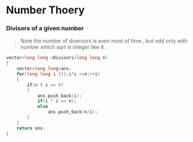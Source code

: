 # Number Thoery 
### Divisors of a given number
>Note the number of diversors is even most of time , but odd only with number which sqrt is integer like 4 .
```cpp
vector<long long >Divisors(long long n)
{
    vector<long long>ans;
    for(long long i {1};i*i <=n;++i)
    {
        if(n % i == 0)
        {
            ans.push_back(i);
            if(i * i == n);
            else
                ans.push_back(n/i);
        }
    }
    return ans;
}

```
